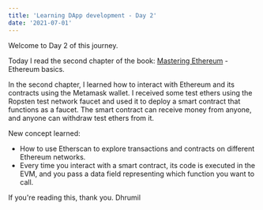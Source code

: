 ```yaml
---
title: 'Learning DApp development - Day 2'
date: '2021-07-01'
---
```


Welcome to Day 2 of this journey.

Today I read the second chapter of the book: [Mastering Ethereum](https://github.com/ethereumbook/ethereumbook) - Ethereum basics.

In the second chapter, I learned how to interact with Ethereum and its contracts using the Metamask wallet. I received some test ethers using the Ropsten test network faucet and used it to deploy a smart contract that functions as a faucet. The smart contract can receive money from anyone, and anyone can withdraw test ethers from it.

New concept learned:
 - How to use Etherscan to explore transactions and contracts on different Ethereum networks.
 -   Every time you interact with a smart contract, its code is executed in the EVM, and you pass a data field representing which function you want to call.

If you're reading this, thank you.
Dhrumil